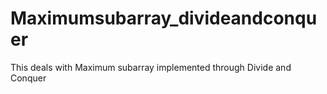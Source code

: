 # Maximumsubarray_divideandconquer
This deals with Maximum subarray implemented through Divide and Conquer
